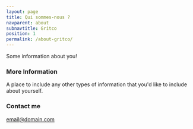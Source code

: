 ```yaml
---
layout: page
title: Qui sommes-nous ?
navparent: about
subnavtitle: Gritco
position: 1
permalink: /about-gritco/
---
```


Some information about you!

### More Information

A place to include any other types of information that you'd like to include about yourself. 

### Contact me

[email@domain.com](mailto:email@domain.com)
